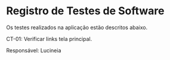 # Registro de Testes de Software

Os testes realizados na aplicação estão descritos abaixo.

CT-01: Verificar links tela principal.

Responsável: Lucineia

